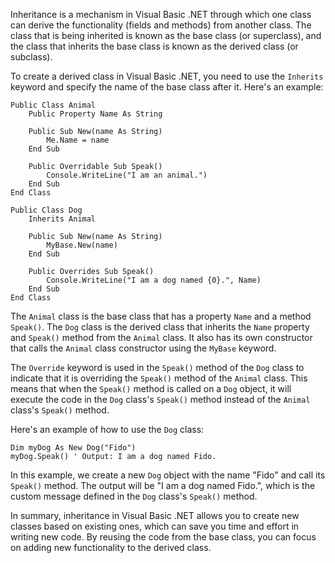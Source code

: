 Inheritance is a mechanism in Visual Basic .NET through which one class can derive the functionality (fields and methods) from another class. The class that is being inherited is known as the base class (or superclass), and the class that inherits the base class is known as the derived class (or subclass).

To create a derived class in Visual Basic .NET, you need to use the `Inherits` keyword and specify the name of the base class after it. Here's an example:

```vb.net
Public Class Animal
    Public Property Name As String

    Public Sub New(name As String)
        Me.Name = name
    End Sub

    Public Overridable Sub Speak()
        Console.WriteLine("I am an animal.")
    End Sub
End Class

Public Class Dog
    Inherits Animal

    Public Sub New(name As String)
        MyBase.New(name)
    End Sub

    Public Overrides Sub Speak()
        Console.WriteLine("I am a dog named {0}.", Name)
    End Sub
End Class
```

The `Animal` class is the base class that has a property `Name` and a method `Speak()`. The `Dog` class is the derived class that inherits the `Name` property and `Speak()` method from the `Animal` class. It also has its own constructor that calls the `Animal` class constructor using the `MyBase` keyword.

The `Override` keyword is used in the `Speak()` method of the `Dog` class to indicate that it is overriding the `Speak()` method of the `Animal` class. This means that when the `Speak()` method is called on a `Dog` object, it will execute the code in the `Dog` class's `Speak()` method instead of the `Animal` class's `Speak()` method.

Here's an example of how to use the `Dog` class:

```vb.net
Dim myDog As New Dog("Fido")
myDog.Speak() ' Output: I am a dog named Fido.
```

In this example, we create a new `Dog` object with the name "Fido" and call its `Speak()` method. The output will be "I am a dog named Fido.", which is the custom message defined in the `Dog` class's `Speak()` method.

In summary, inheritance in Visual Basic .NET allows you to create new classes based on existing ones, which can save you time and effort in writing new code. By reusing the code from the base class, you can focus on adding new functionality to the derived class.